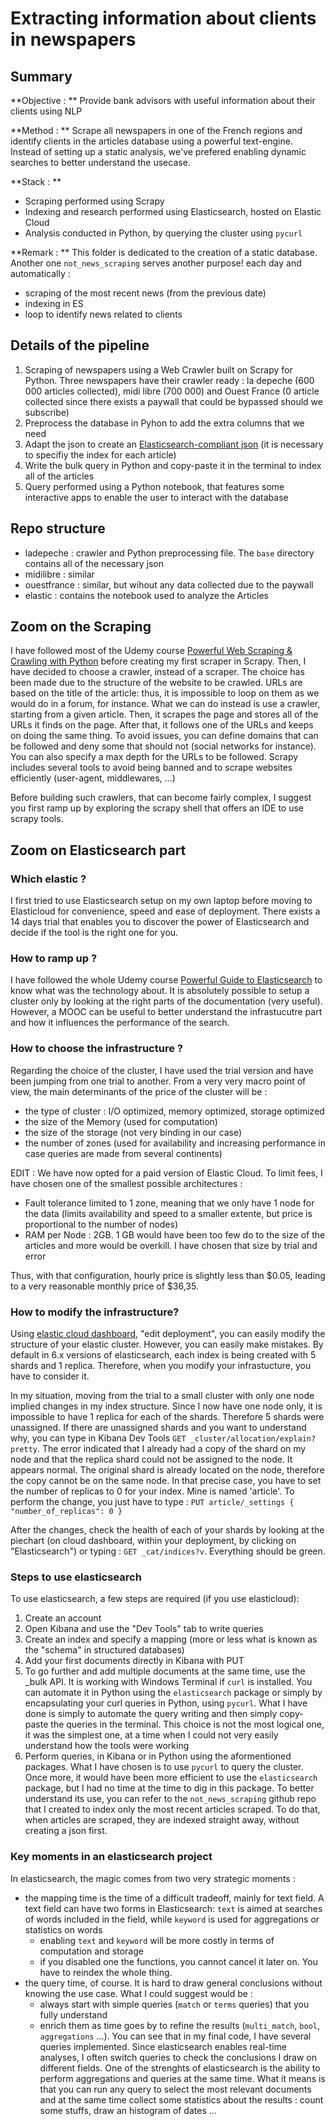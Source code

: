 # Extracting information about clients in newspapers

## Summary
**Objective : ** Provide bank advisors with useful information about their clients using NLP

**Method : **
Scrape all newspapers in one of the French regions and identify clients in the articles database using a powerful text-engine. Instead of setting up a static analysis, we've prefered enabling dynamic searches to better understand the usecase.

**Stack : **
- Scraping performed using Scrapy
- Indexing and research performed using Elasticsearch, hosted on Elastic Cloud
- Analysis conducted in Python, by querying the cluster using `pycurl`

**Remark : **
This folder is dedicated to the creation of a static database. Another one `not_news_scraping` serves another purpose! each day and automatically :
- scraping of the most recent news (from the previous date)
- indexing in ES
- loop to identify news related to clients


## Details of the pipeline
1. Scraping of newspapers using a Web Crawler built on Scrapy for Python.
  Three newspapers have their crawler ready : la depeche (600 000 articles collected), midi libre (700 000) and Ouest France (0 article collected since there exists a paywall that could be bypassed should we subscribe)
2. Preprocess the database in Pyhon to add the extra columns that we need
3. Adapt the json to create an [Elasticsearch-compliant json](https://www.elastic.co/guide/en/elasticsearch/reference/current/docs-bulk.html) (it is necessary to specifiy the index for each article)
4. Write the bulk query in Python and copy-paste it in the terminal to index all of the articles
5. Query performed using a Python notebook, that features some interactive apps to enable the user to interact with the database

## Repo structure
- ladepeche : crawler and Python preprocessing file. The `base` directory contains all of the necessary json
- midilibre : similar
- ouestfrance : similar, but wihout any data collected due to the paywall
- elastic : contains the notebook used to analyze the Articles

## Zoom on the Scraping
I have followed most of the Udemy course [Powerful Web Scraping & Crawling with Python](https://www.udemy.com/scrapy-tutorial-web-scraping-with-python/) before creating my first scraper in Scrapy. Then, I have decided to choose a crawler, instead of a scraper. The choice has been made due to the structure of the website to be crawled. URLs are based on the title of the article: thus, it is impossible to loop on them as we would do in a forum, for instance. What we can do instead is use a crawler, starting from a given article. Then, it scrapes the page and stores all of the URLs it finds on the page. After that, it follows one of the URLs and keeps on doing the same thing. To avoid issues, you can define domains that can be followed and deny some that should not (social networks for instance). You can also specify a max depth for the URLs to be followed.
Scrapy includes several tools to avoid being banned and to scrape websites efficiently (user-agent, middlewares, ...)

Before building such crawlers, that can become fairly complex, I suggest you first ramp up by exploring the scrapy shell that offers an IDE to use scrapy tools.

## Zoom on Elasticsearch part

### Which elastic ?
I first tried to use Elasticsearch setup on my own laptop before moving to Elasticloud for convenience, speed and ease of deployment. There exists a 14 days trial that enables you to discover the power of Elasticsearch and decide if the tool is the right one for you.

### How to ramp up ?
I have followed the whole Udemy course [Powerful Guide to Elasticsearch](https://www.udemy.com/elasticsearch-complete-guide/learn/v4/t/lecture/7470446?start=0) to know what was the technology about. It is absolutely possible to setup a cluster only by looking at the right parts of the documentation (very useful). However, a MOOC can be useful to better understand the infrastucutre part and how it influences the performance of the search.

### How to choose the infrastructure ?
Regarding the choice of the cluster, I have used the trial version and have been jumping from one trial to another. From a very very macro point of view, the main determinants of the price of the cluster will be :
- the type of cluster : I/O optimized, memory optimized, storage optimized
- the size of the Memory (used for computation)
- the size of the storage (not very binding in our case)
- the number of zones (used for availability and increasing performance in case queries are made from several continents)

EDIT : We have now opted for a paid version of Elastic Cloud. To limit fees, I have chosen one of the smallest possible architectures :
- Fault tolerance limited to 1 zone, meaning that we only have 1 node for the data (limits availability and speed to a smaller extente, but price is proportional to the number of nodes)
- RAM per Node : 2GB. 1 GB would have been too few do to the size of the articles and more would be overkill. I have chosen that size by trial and error

Thus, with that configuration, hourly price is slightly less than $0.05, leading to a very reasonable monthly price of $36,35.

### How to modify the infrastructure?
Using [elastic cloud dashboard](https://cloud.elastic.co/), "edit deployment", you can easily modify the structure of your elastic cluster. However, you can easily make mistakes. By default in 6.x versions of elasticsearch, each index is being created with 5 shards and 1 replica. Therefore, when you modify your infrastucture, you have to consider it.

In my situation, moving from the trial to a small cluster with only one node implied changes in my index structure. Since I now have one node only, it is impossible to have 1 replica for each of the shards. Therefore 5 shards were unassigned. If there are unassigned shards and you want to understand why, you can type in Kibana Dev Tools  `GET _cluster/allocation/explain?pretty`. The error indicated that I already had a copy of the shard on my node and that the replica shard could not be assigned to the node. It appears normal. The original shard is already located on the node, therefore the copy cannot be on the same node.
In that precise case, you have to set the number of replicas to 0 for your index. Mine is named 'article'. To perform the change, you just have to type :
`PUT article/_settings
{
  "number_of_replicas": 0
}`

After the changes, check the health of each of your shards by looking at the piechart (on cloud dashboard, within your deployment, by clicking on "Elasticsearch") or typing : `GET _cat/indices?v`. Everything should be green.

### Steps to use elasticsearch

To use elasticsearch, a few steps are required (if you use elasticloud):
1. Create an account
2. Open Kibana and use the "Dev Tools" tab to write queries
3. Create an index and specify a mapping (more or less what is known as the "schema" in structured databases)
4. Add your first documents directly in Kibana with PUT
5. To go further and add multiple documents at the same time, use the _bulk API. It is working with Windows Terminal if `curl` is installed. You can automate it in Python using the `elasticsearch` package or simply by encapsulating your curl queries in Python, using `pycurl`. What I have done is simply to automate the query writing and then simply copy-paste the queries in the terminal. This choice is not the most logical one, it was the simplest one, at a time when I could not very easily understand how the tools were working
6. Perform queries, in Kibana or in Python using the aformentioned packages. What I have chosen is to use `pycurl` to query the cluster. Once more, it would have been more efficient to use the `elasticsearch` package, but I had no time at the time to dig in this package. To better understand its use, you can refer to the `not_news_scraping` github repo that I created to index only the most recent articles scraped. To do that, when articles are scraped, they are indexed straight away, without creating a json first.

### Key moments in an elasticsearch project
In elasticsearch, the magic comes from two very strategic moments :
- the mapping time is the time of a difficult tradeoff, mainly for text field. A text field can have two forms in Elasticsearch: `text` is aimed at searches of words included in the field, while `keyword` is used for aggregations or statistics on words
  - enabling `text` and `keyword` will be more costly in terms of computation and storage
  - if you disabled one the functions, you cannot cancel it later on. You have to reindex the whole thing.
- the query time, of course. It is hard to draw general conclusions without knowing the use case. What I could suggest would be :
  - always start with simple queries (`match` or `terms` queries) that you fully understand
  - enrich them as time goes by to refine the results (`multi_match`, `bool`, `aggregations` ...). You can see that in my final code, I have several queries implemented. Since elasticsearch enables real-time analyses, I often switch queries to check the conclusions I draw on different fields. One of the strenghts of elasticsearch is the ability to perform aggregations and queries at the same time. What it means is that you can run any query to select the most relevant documents and at the same time collect some statistics about the results : count some stuffs, draw an histogram of dates ...
